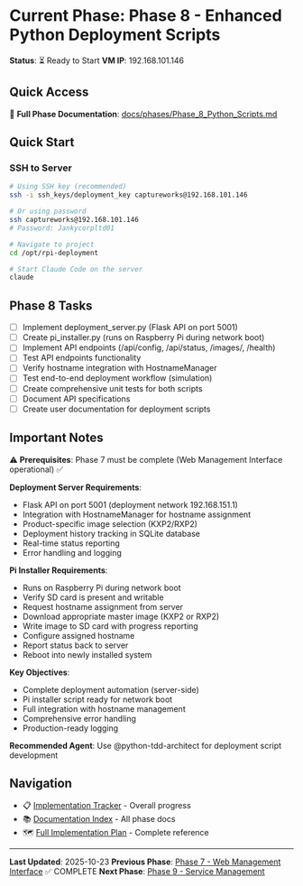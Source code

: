 # Current Phase: Phase 8 - Enhanced Python Deployment Scripts

**Status**: ⏳ Ready to Start
**VM IP**: 192.168.101.146

## Quick Access

📖 **Full Phase Documentation**: [docs/phases/Phase_8_Python_Scripts.md](docs/phases/Phase_8_Python_Scripts.md)

## Quick Start

### SSH to Server
```bash
# Using SSH key (recommended)
ssh -i ssh_keys/deployment_key captureworks@192.168.101.146

# Or using password
ssh captureworks@192.168.101.146
# Password: Jankycorpltd01

# Navigate to project
cd /opt/rpi-deployment

# Start Claude Code on the server
claude
```

## Phase 8 Tasks

- [ ] Implement deployment_server.py (Flask API on port 5001)
- [ ] Create pi_installer.py (runs on Raspberry Pi during network boot)
- [ ] Implement API endpoints (/api/config, /api/status, /images/<filename>, /health)
- [ ] Test API endpoints functionality
- [ ] Verify hostname integration with HostnameManager
- [ ] Test end-to-end deployment workflow (simulation)
- [ ] Create comprehensive unit tests for both scripts
- [ ] Document API specifications
- [ ] Create user documentation for deployment scripts

## Important Notes

⚠️ **Prerequisites**: Phase 7 must be complete (Web Management Interface operational) ✅

**Deployment Server Requirements**:
- Flask API on port 5001 (deployment network 192.168.151.1)
- Integration with HostnameManager for hostname assignment
- Product-specific image selection (KXP2/RXP2)
- Deployment history tracking in SQLite database
- Real-time status reporting
- Error handling and logging

**Pi Installer Requirements**:
- Runs on Raspberry Pi during network boot
- Verify SD card is present and writable
- Request hostname assignment from server
- Download appropriate master image (KXP2 or RXP2)
- Write image to SD card with progress reporting
- Configure assigned hostname
- Report status back to server
- Reboot into newly installed system

**Key Objectives**:
- Complete deployment automation (server-side)
- Pi installer script ready for network boot
- Full integration with hostname management
- Comprehensive error handling
- Production-ready logging

**Recommended Agent**: Use @python-tdd-architect for deployment script development

## Navigation

- 📋 [Implementation Tracker](IMPLEMENTATION_TRACKER.md) - Overall progress
- 📚 [Documentation Index](docs/README.md) - All phase docs
- 🗺️ [Full Implementation Plan](docs/RPI_NETWORK_DEPLOYMENT_IMPLEMENTATION_PLAN.md) - Complete reference

---

**Last Updated**: 2025-10-23
**Previous Phase**: [Phase 7 - Web Management Interface](docs/phases/Phase_7_Web_Interface.md) ✅ COMPLETE
**Next Phase**: [Phase 9 - Service Management](docs/phases/Phase_9_Service_Management.md)

